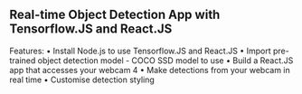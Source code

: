 ## Real-time Object Detection App with Tensorflow.JS and React.JS 

Features:
•	Install Node.js to use Tensorflow.JS and React.JS
•	Import pre-trained object detection model - COCO SSD model to use
•	Build a React.JS app that accesses your webcam 4
•	Make detections from your webcam in real time 
•	Customise detection styling
